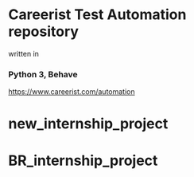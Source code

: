 # Careerist Test Automation repository
written in
### Python 3, Behave
https://www.careerist.com/automation
# new_internship_project
# BR_internship_project
